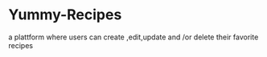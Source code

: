 # Yummy-Recipes
a plattform where users can create ,edit,update and /or delete their favorite recipes

